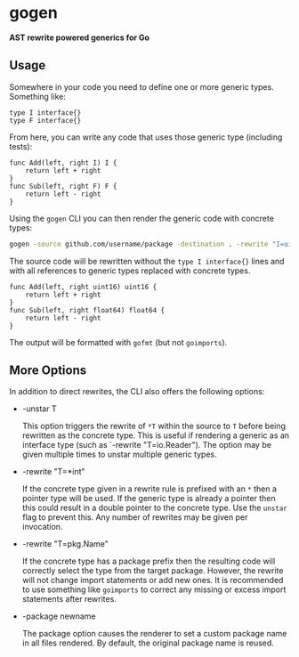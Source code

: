 # gogen #
**AST rewrite powered generics for Go**

## Usage ##

Somewhere in your code you need to define one or more generic types. Something like:

```golang
type I interface{}
type F interface{}
```

From here, you can write any code that uses those generic type (including tests):

```golang
func Add(left, right I) I {
    return left + right
}
func Sub(left, right F) F {
    return left - right
}
```

Using the `gogen` CLI you can then render the generic code with concrete types:

```bash
gogen -source github.com/username/package -destination . -rewrite "I=uint16" -rewrite "F=float64
```

The source code will be rewritten without the `type I interface{}` lines and
with all references to generic types replaced with concrete types.

```golang
func Add(left, right uint16) uint16 {
    return left + right
}
func Sub(left, right float64) float64 {
    return left - right
}
```

The output will be formatted with `gofmt` (but not `goimports`).

## More Options

In addition to direct rewrites, the CLI also offers the following options:

*   -unstar T
    
    This option triggers the rewrite of `*T` within the source to `T` before
    being rewritten as the concrete type. This is useful if rendering a generic
    as an interface type (such as `-rewrite "T=io.Reader"). The option may be
    given multiple times to unstar multiple generic types.

*   -rewrite "T=*int"

    If the concrete type given in a rewrite rule is prefixed with an `*` then
    a pointer type will be used. If the generic type is already a pointer then
    this could result in a double pointer to the concrete type. Use the
    `unstar` flag to prevent this. Any number of rewrites may be given per
    invocation.

*   -rewrite "T=pkg.Name"

    If the concrete type has a package prefix then the resulting code will
    correctly select the type from the target package. However, the rewrite
    will not change import statements or add new ones. It is recommended to
    use something like `goimports` to correct any missing or excess import
    statements after rewrites.

*   -package newname

    The package option causes the renderer to set a custom package name in
    all files rendered. By default, the original package name is reused.